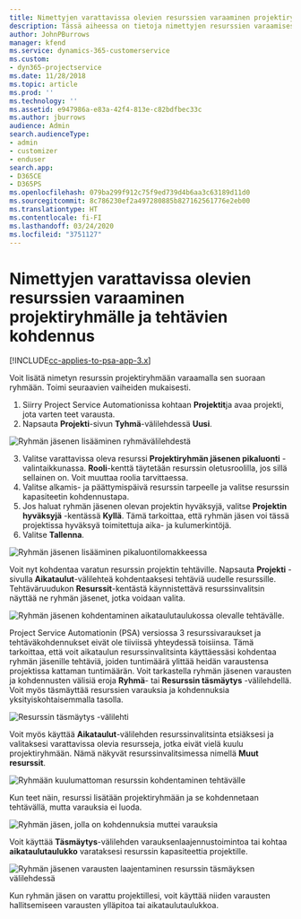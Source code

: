 ```yaml
---
title: Nimettyjen varattavissa olevien resurssien varaaminen projektiryhmälle ja tehtävien kohdennus
description: Tässä aiheessa on tietoja nimettyjen resurssien varaamisesta projektiryhmille ja niiden kohdentamisesta tehtäville.
author: JohnPBurrows
manager: kfend
ms.service: dynamics-365-customerservice
ms.custom:
- dyn365-projectservice
ms.date: 11/28/2018
ms.topic: article
ms.prod: ''
ms.technology: ''
ms.assetid: e947986a-e83a-42f4-813e-c82bdfbec33c
ms.author: jburrows
audience: Admin
search.audienceType:
- admin
- customizer
- enduser
search.app:
- D365CE
- D365PS
ms.openlocfilehash: 079ba299f912c75f9ed739d4b6aa3c63189d11d0
ms.sourcegitcommit: 8c786230ef2a497280885b827162561776e2eb00
ms.translationtype: HT
ms.contentlocale: fi-FI
ms.lasthandoff: 03/24/2020
ms.locfileid: "3751127"
---
```

# <a name="book-named-bookable-resources-to-a-project-team-and-assign-tasks"></a>Nimettyjen varattavissa olevien resurssien varaaminen projektiryhmälle ja tehtävien kohdennus 

[!INCLUDE[cc-applies-to-psa-app-3.x](../includes/cc-applies-to-psa-app-3x.md)]

Voit lisätä nimetyn resurssin projektiryhmään varaamalla sen suoraan ryhmään. Toimi seuraavien vaiheiden mukaisesti.

1. Siirry Project Service Automationissa kohtaan **Projektit**ja avaa projekti, jota varten teet varausta.
2. Napsauta **Projekti**-sivun **Tyhmä**-välilehdessä **Uusi**. 

![Ryhmän jäsenen lisääminen ryhmävälilehdestä](media/RM-how-to-1.png)

3. Valitse varattavissa oleva resurssi **Projektiryhmän jäsenen pikaluonti** -valintaikkunassa. **Rooli**-kenttä täytetään resurssin oletusroolilla, jos sillä sellainen on. Voit muuttaa roolia tarvittaessa. 
4. Valitse alkamis- ja päättymispäivä resurssin tarpeelle ja valitse resurssin kapasiteetin kohdennustapa. 
5. Jos haluat ryhmän jäsenen olevan projektin hyväksyjä, valitse **Projektin hyväksyjä** -kentässä **Kyllä**. Tämä tarkoittaa, että ryhmän jäsen voi tässä projektissa hyväksyä toimitettuja aika- ja kulumerkintöjä. 
6. Valitse **Tallenna**.

![Ryhmän jäsenen lisääminen pikaluontilomakkeessa](media/RM-how-to-2.png)


Voit nyt kohdentaa varatun resurssin projektin tehtäville. Napsauta **Projekti** -sivulla **Aikataulut**-välilehteä kohdentaaksesi tehtäviä uudelle resurssille. Tehtäväruudukon **Resurssit**-kentästä käynnistettävä resurssinvalitsin näyttää ne ryhmän jäsenet, jotka voidaan valita.

![Ryhmän jäsenen kohdentaminen aikataulutaulukossa olevalle tehtävälle.](media/RM-how-to-3.png)

Project Service Automationin (PSA) versiossa 3 resurssivaraukset ja tehtäväkohdennukset eivät ole tiiviissä yhteydessä toisiinsa. Tämä tarkoittaa, että voit aikataulun resurssinvalitsinta käyttäessäsi kohdentaa ryhmän jäsenille tehtäviä, joiden tuntimäärä ylittää heidän varaustensa projektissa kattaman tuntimäärän.
Voit tarkastella ryhmän jäsenen varausten ja kohdennusten välisiä eroja **Ryhmä**- tai **Resurssin täsmäytys** -välilehdellä. Voit myös täsmäyttää resurssien varauksia ja kohdennuksia yksityiskohtaisemmalla tasolla.

![Resurssin täsmäytys -välilehti](media/RM-how-to-4.png)

Voit myös käyttää **Aikataulut**-välilehden resurssinvalitsinta etsiäksesi ja valitaksesi varattavissa olevia resursseja, jotka eivät vielä kuulu projektiryhmään. Nämä näkyvät resurssinvalitsimessa nimellä **Muut resurssit**.

![Ryhmään kuulumattoman resurssin kohdentaminen tehtävälle](media/RM-how-to-5.png)

Kun teet näin, resurssi lisätään projektiryhmään ja se kohdennetaan tehtävällä, mutta varauksia ei luoda.

![Ryhmän jäsen, jolla on kohdennuksia muttei varauksia](media/RM-how-to-6.png)

Voit käyttää **Täsmäytys**-välilehden varauksenlaajennustoimintoa tai kohtaa **aikataulutaulukko** varataksesi resurssin kapasiteettia projektille.

![Ryhmän jäsenen varausten laajentaminen resurssin täsmäyksen välilehdessä](media/RM-how-to-7.png)

Kun ryhmän jäsen on varattu projektillesi, voit käyttää niiden varausten hallitsemiseen varausten ylläpitoa tai aikataulutaulukkoa.

